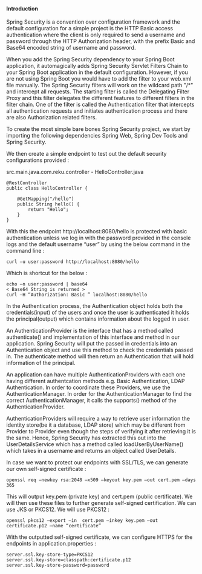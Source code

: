 #### Introduction

Spring Security is a convention over configuration framework and the default configuration for a simple project is the HTTP Basic access authentication where the client is only required to send a username and password through the HTTP Authorization header, with the prefix Basic and Base64 encoded string of username and password.

When you add the Spring Security dependency to your Spring Boot application, it automagically adds Spring Security Servlet Filters Chain to your Spring Boot application in the default configuration. However, if you are not using Spring Boot you would have to add the filter to your web.xml file manually. The Spring Security filters will work on the wildcard path "/*" and intercept all requests. The starting filter is called the Delegating Filter Proxy and this filter delegates the different features to different filters in the filter chain. One of the filter is called the Authentication filter that intercepts all authentication requests and initiates authentication process and there are also Authorization related filters.

To create the most simple bare bones Spring Security project, we start by importing the following dependencies Spring Web, Spring Dev Tools and Spring Security.

We then create a simple endpoint to test out the default security configurations provided :

src.main.java.com.reku.controller - HelloController.java

```
@RestController
public class HelloController {
    
    @GetMapping("/hello")
    public String hello() {
        return "Hello";
    }
}
```

With this the endpoint http://localhost:8080/hello is protected with basic authentication unless we log in with the password provided in the console logs and the default username “user” by using the below command in the command line :

```
curl –u user:password http://localhost:8080/hello
```

Which is shortcut for the below :

```
echo –n user:password | base64
< Base64 String is returned >
curl –H “Authorization: Basic ” localhost:8080/hello
```

In the Authentication process, the Authentication object holds both the credentials(input) of the users and once the user is authenticated it holds the principal(output) which contains information about the logged in user.

An AuthenticationProvider is the interface that has a method called authenticate() and implementation of this interface and method in our application. Spring Security will put the passed in credentials into an Authentication object and use this method to check the credentials passed in. The authenticate method will then return an Authentication that will hold information of the principal.

An application can have multiple AuthenticationProviders with each one having different authentcation methods e.g. Basic Authentication, LDAP Authentication. In order to coordinate these Providers, we use the AuthenticationManager. In order for the AuthenticationManager to find the correct AuthenticationManager, it calls the supports() method of the AuthenticationProvider.

AuthenticationProviders will require a way to retrieve user information the identity store(be it a database, LDAP store) which may be different from Provider to Provider even though the steps of verifying it after retrieving it is the same. Hence, Spring Security has extracted this out into the UserDetailsService which has a method called loadUserByUserName() which takes in a username and returns an object called UserDetails.


In case we want to protect our endpoints with SSL/TLS, we can generate our own self-signed certificate :

```
openssl req –newkey rsa:2048 –x509 –keyout key.pem –out cert.pem –days 365
```

This will output key.pem (private key) and cert.pem (public certificate). We will then use these files to further generate self-signed certification. We can use JKS or PKCS12. We will use PKCS12 :

```
openssl pkcs12 –export –in  cert.pem –inkey key.pem –out certificate.p12 –name “certificate”
```

With the outputted self-signed certificate, we can configure HTTPS for the endpoints in application.properties :

```
server.ssl.key-store-type=PKCS12
server.ssl.key-store=classpath:certificate.p12
server.ssl.key-store-password=password
```